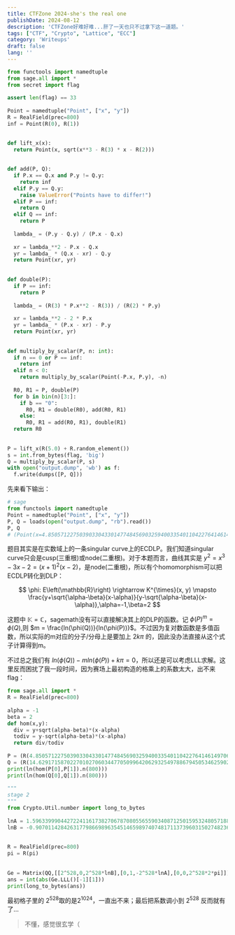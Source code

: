```yaml
---
title: CTFZone 2024-she's the real one
publishDate: 2024-08-12
description: 'CTFZone好难好难...肝了一天也只不过拿下这一道题。'
tags: ["CTF", "Crypto", "Lattice", "ECC"]
category: 'Writeups'
draft: false 
lang: ''
---
```


```python title="chall.py"
from functools import namedtuple
from sage.all import *
from secret import flag
  
assert len(flag) == 33
  
Point = namedtuple("Point", ["x", "y"])
R = RealField(prec=800)
inf = Point(R(0), R(1))

  
def lift_x(x):
  return Point(x, sqrt(x**3 - R(3) * x - R(2)))
  
  
def add(P, Q):
  if P.x == Q.x and P.y != Q.y:
    return inf
  elif P.y == Q.y:
    raise ValueError("Points have to differ!")
  elif P == inf:
    return Q
  elif Q == inf:
    return P
  
  lambda_ = (P.y - Q.y) / (P.x - Q.x)
    
  xr = lambda_**2 - P.x - Q.x
  yr = lambda_ * (Q.x - xr) - Q.y
  return Point(xr, yr)
  
  
def double(P):
  if P == inf:
    return P
  
  lambda_ = (R(3) * P.x**2 - R(3)) / (R(2) * P.y)
    
  xr = lambda_**2 - 2 * P.x
  yr = lambda_ * (P.x - xr) - P.y
  return Point(xr, yr)
  
  
def multiply_by_scalar(P, n: int):
  if n == 0 or P == inf:
    return inf
  elif n < 0:
    return multiply_by_scalar(Point(-P.x, P.y), -n)
  
  R0, R1 = P, double(P)
  for b in bin(n)[3:]:
    if b == "0":
      R0, R1 = double(R0), add(R0, R1)
    else:
      R0, R1 = add(R0, R1), double(R1)
  return R0
  
  
P = lift_x(R(5.0) + R.random_element())
s = int.from_bytes(flag, 'big')
Q = multiply_by_scalar(P, s)
with open("output.dump", 'wb') as f:
  f.write(dumps([P, Q]))
```
  
先来看下输出：
  
```python title="output.dump" collapse={1-5}
# sage
from functools import namedtuple
Point = namedtuple("Point", ["x", "y"])
P, Q = loads(open("output.dump", "rb").read())
P, Q
# (Point(x=4.85057122750390330433014774845690325940033540110422764146149706704984961847838462175367562988623210644689151060385830985493965537584825006903699918005698470402542767276523398111510174025601811323527600859249876547306988688344166390608748190, y=9.87789077496982192809140902261474042136361328873826618292731494933661532935267994217820007421649597601541657151434891797385177282719442155927874875209661909760176717387846469008534007174587603568767109138181793952471643100734778684208975367), Point(x=14.6291715870227010270603447705099642062932549788679450534625902324668696595989549084153588377210135662551306850345710441061288798249363739503554577196027351649478485916115558430512623160495597643113114945568549632790168083747304533148749256, y=-55.5422400477503792524895176160494754137265713945942105661081051205424768891166215797738467415408445726009305745975391949619787546987772117912621958687123922494608661071102641576350850861266231818560288901594219333219685647260080309129676830))
```
  
题目其实是在实数域上的一条singular curve上的ECDLP。我们知道singular curve只会是cusp(三重根)或node(二重根)。对于本题而言，曲线其实是 $y^{2}=x^{3}-3x-2=(x+1)^{2}(x-2)$，是node(二重根)，所以有个homomorphism可以把ECDLP转化到DLP：

$$
\phi: E\left(\mathbb{R}\right) \rightarrow K^{\times}(x, y) \mapsto \frac{y+\sqrt{\alpha-\beta}(x-\alpha)}{y-\sqrt{\alpha-\beta}(x-\alpha)},\alpha=-1,\beta=2
$$
  
这题中 $\mathbb{K}=\mathbb{C}$，sagemath没有可以直接解决其上的DLP的函数。记 $\phi(P)^{m}=\phi(Q)$,则 $m = \frac{ln(\phi(Q))}{ln(\phi(P))}$。不过因为复对数函数是多值函数，所以实际的m对应的分子/分母上是要加上 $2k\pi$ 的，因此没办法直接从这个式子计算得到m。
  
不过总之我们有 $ln(\phi(Q))-mln(\phi(P))+k\pi=0$，所以还是可以考虑LLL求解。这里反而困扰了我一段时间，因为赛场上最初构造的格乘上的系数太大，出不来flag：
  
```python title="solve.py" collapse={11-12}
from sage.all import *
R = RealField(prec=800)
  
alpha = -1
beta = 2
def hom(x,y):
  div = y+sqrt(alpha-beta)*(x-alpha)
  todiv = y-sqrt(alpha-beta)*(x-alpha)
  return div/todiv
  
P = (R(4.85057122750390330433014774845690325940033540110422764146149706704984961847838462175367562988623210644689151060385830985493965537584825006903699918005698470402542767276523398111510174025601811323527600859249876547306988688344166390608748190), R(9.87789077496982192809140902261474042136361328873826618292731494933661532935267994217820007421649597601541657151434891797385177282719442155927874875209661909760176717387846469008534007174587603568767109138181793952471643100734778684208975367))
Q = (R(14.6291715870227010270603447705099642062932549788679450534625902324668696595989549084153588377210135662551306850345710441061288798249363739503554577196027351649478485916115558430512623160495597643113114945568549632790168083747304533148749256), R(-55.5422400477503792524895176160494754137265713945942105661081051205424768891166215797738467415408445726009305745975391949619787546987772117912621958687123922494608661071102641576350850861266231818560288901594219333219685647260080309129676830))
print(ln(hom(P[0],P[1]).n(800)))
print(ln(hom(Q[0],Q[1]).n(800)))
  
"""
stage 2
"""
from Crypto.Util.number import long_to_bytes
  
lnA = 1.5963399904427224116173827067870805565590340871250159532480571882126644527245944378708607087469070702562689993080725487929823685075110225872715830601783644029979376992010083200663415416743039753924899188724496117733386312004922854550327233
lnB = -0.90701142842631779866989635451465989740748171137396031502748236138314098068314071068047683347370914363484552270097028805338972038604958239411917951278259144793574361613789650347897002759119665062755502665641658407547473699916261636571633561
  
  
R = RealField(prec=800)
pi = R(pi)
  
  
Ge = Matrix(QQ,[[2^528,0,2^528*lnB],[0,1,-2^528*lnA],[0,0,2^528*2*pi]])
ans = int(abs(Ge.LLL()[-1][1]))
print(long_to_bytes(ans))
```
  
最初格子里的 $2^{528}$取的是$2^{1024}$，一直出不来；最后把系数调小到 $2^{528}$ 反而就有了...
  
> 不懂，感觉很玄学（